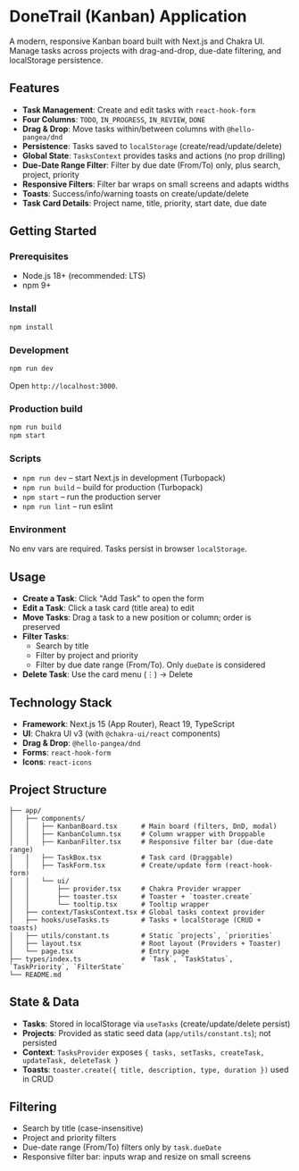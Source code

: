 # DoneTrail (Kanban) Application

A modern, responsive Kanban board built with Next.js and Chakra UI. Manage tasks across projects with drag-and-drop, due-date filtering, and localStorage persistence.

## Features

- **Task Management**: Create and edit tasks with `react-hook-form`
- **Four Columns**: `TODO`, `IN_PROGRESS`, `IN_REVIEW`, `DONE`
- **Drag & Drop**: Move tasks within/between columns with `@hello-pangea/dnd`
- **Persistence**: Tasks saved to `localStorage` (create/read/update/delete)
- **Global State**: `TasksContext` provides tasks and actions (no prop drilling)
- **Due-Date Range Filter**: Filter by due date (From/To) only, plus search, project, priority
- **Responsive Filters**: Filter bar wraps on small screens and adapts widths
- **Toasts**: Success/info/warning toasts on create/update/delete
- **Task Card Details**: Project name, title, priority, start date, due date

## Getting Started

### Prerequisites

- Node.js 18+ (recommended: LTS)
- npm 9+

### Install

```bash
npm install
```

### Development

```bash
npm run dev
```

Open `http://localhost:3000`.

### Production build

```bash
npm run build
npm start
```

### Scripts

- `npm run dev` – start Next.js in development (Turbopack)
- `npm run build` – build for production (Turbopack)
- `npm start` – run the production server
- `npm run lint` – run eslint

### Environment

No env vars are required. Tasks persist in browser `localStorage`.

## Usage

- **Create a Task**: Click "Add Task" to open the form
- **Edit a Task**: Click a task card (title area) to edit
- **Move Tasks**: Drag a task to a new position or column; order is preserved
- **Filter Tasks**:
  - Search by title
  - Filter by project and priority
  - Filter by due date range (From/To). Only `dueDate` is considered
- **Delete Task**: Use the card menu (⋮) → Delete

## Technology Stack

- **Framework**: Next.js 15 (App Router), React 19, TypeScript
- **UI**: Chakra UI v3 (with `@chakra-ui/react` components)
- **Drag & Drop**: `@hello-pangea/dnd`
- **Forms**: `react-hook-form`
- **Icons**: `react-icons`

## Project Structure

```
├── app/
│   ├── components/
│   │   ├── KanbanBoard.tsx      # Main board (filters, DnD, modal)
│   │   ├── KanbanColumn.tsx     # Column wrapper with Droppable
│   │   ├── KanbanFilter.tsx     # Responsive filter bar (due-date range)
│   │   ├── TaskBox.tsx          # Task card (Draggable)
│   │   ├── TaskForm.tsx         # Create/update form (react-hook-form)
│   │   └── ui/
│   │       ├── provider.tsx     # Chakra Provider wrapper
│   │       ├── toaster.tsx      # Toaster + `toaster.create`
│   │       └── tooltip.tsx      # Tooltip wrapper
│   ├── context/TasksContext.tsx # Global tasks context provider
│   ├── hooks/useTasks.ts        # Tasks + localStorage (CRUD + toasts)
│   ├── utils/constant.ts        # Static `projects`, `priorities`
│   ├── layout.tsx               # Root layout (Providers + Toaster)
│   └── page.tsx                 # Entry page
├── types/index.ts               # `Task`, `TaskStatus`, `TaskPriority`, `FilterState`
└── README.md
```

## State & Data

- **Tasks**: Stored in localStorage via `useTasks` (create/update/delete persist)
- **Projects**: Provided as static seed data (`app/utils/constant.ts`); not persisted
- **Context**: `TasksProvider` exposes `{ tasks, setTasks, createTask, updateTask, deleteTask }`
- **Toasts**: `toaster.create({ title, description, type, duration })` used in CRUD

## Filtering

- Search by title (case-insensitive)
- Project and priority filters
- Due-date range (From/To) filters only by `task.dueDate`
- Responsive filter bar: inputs wrap and resize on small screens
